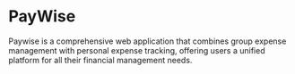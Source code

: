 # PayWise
Paywise is a comprehensive web application that combines group expense management with personal expense tracking, offering users a unified platform for all their financial management needs.
